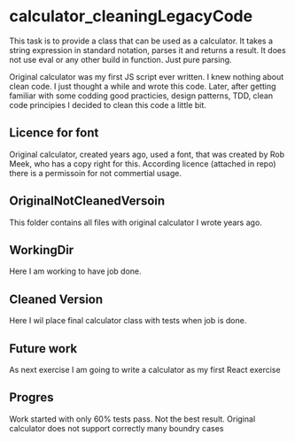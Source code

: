 # calculator_cleaningLegacyCode

This task is to provide a class that can be used as a calculator. It takes a string expression in standard notation, parses it and returns a result. It does not use eval or any other build in function. Just pure parsing.

Original calculator was my first JS script ever written. I knew nothing about clean code. I just thought a while and wrote this code. Later, after getting familiar with some codding good practicies, design patterns, TDD, clean code principies I decided to clean this code a little bit.

## Licence for font
Original calculator, created years ago, used a font, that was created by Rob Meek, who has a copy right for this. According licence (attached in repo) there is a permissoin for not commertial usage.

## OriginalNotCleanedVersoin 
This folder contains all files with original calculator I wrote years ago.

## WorkingDir
Here I am working to have job done. 

## Cleaned Version
Here I wil place final calculator class with tests when job is done. 

## Future work
As next exercise I am going to write a calculator as my first React exercise

## Progres
Work started with only 60% tests pass. Not the best result. Original calculator does not support correctly many boundry cases
